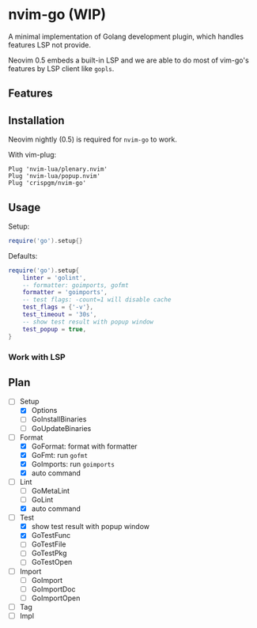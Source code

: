 # nvim-go (WIP)

A minimal implementation of Golang development plugin, which handles features LSP not provide.

Neovim 0.5 embeds a built-in LSP and we are able to do most of vim-go's features by LSP client like `gopls`.

## Features

## Installation

Neovim nightly (0.5) is required for `nvim-go` to work.

With vim-plug:
```viml
Plug 'nvim-lua/plenary.nvim'
Plug 'nvim-lua/popup.nvim'
Plug 'crispgm/nvim-go'
```

## Usage

Setup:
```lua
require('go').setup{}
```

Defaults:
```lua
require('go').setup{
    linter = 'golint',
    -- formatter: goimports, gofmt
    formatter = 'goimports',
    -- test flags: -count=1 will disable cache
    test_flags = {'-v'},
    test_timeout = '30s',
    -- show test result with popup window
    test_popup = true,
}
```

### Work with LSP

## Plan

- [ ] Setup
  - [x] Options
  - [ ] GoInstallBinaries
  - [ ] GoUpdateBinaries
- [ ] Format
  - [x] GoFormat: format with formatter
  - [x] GoFmt: run `gofmt`
  - [x] GoImports: run `goimports`
  - [x] auto command
- [ ] Lint
  - [ ] GoMetaLint
  - [ ] GoLint
  - [x] auto command
- [ ] Test
  - [x] show test result with popup window
  - [x] GoTestFunc
  - [ ] GoTestFile
  - [ ] GoTestPkg
  - [ ] GoTestOpen
- [ ] Import
  - [ ] GoImport
  - [ ] GoImportDoc
  - [ ] GoImportOpen
- [ ] Tag
- [ ] Impl
